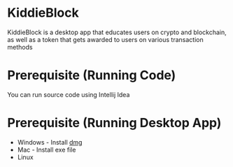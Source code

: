 # KiddieBlock
KiddieBlock is a desktop app that educates users on crypto and blockchain, as well as a token that gets awarded to users on various transaction methods

# Prerequisite (Running Code)
You can run source code using Intellij Idea 

# Prerequisite (Running Desktop App)
- Windows - Install [dmg](https://github.com/develNerd/KiddieBlock/blob/main/examples/JiddieBlock-1.0.0.dmg) 
- Mac - Install exe file
- Linux 
